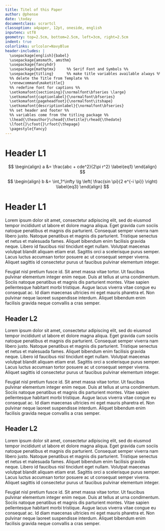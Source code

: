 ```yaml
---
title: Titel of this Paper
author: @phense
date: \today
documentclass: scrartcl
classoption: a4paper, 12pt, oneside, english
inputenc: utf8
geometry: top=2.5cm, bottom=2.5cm, left=3cm, right=2.5cm
indent: true
colorlinks: urlcolor=NavyBlue
header-includes: |
  \usepackage[english]{babel}
  \usepackage{amsmath, amsthm}
  \usepackage{fancyhdr}
  \usepackage{mathptmx}		%% Serif Font and Symbols %%
  \usepackage{titling}		%% make title variables available always %%
  %% delete the Title from Template %%
  \renewcommand\maketitle{} 
  %% redefine font for captions %%
  \setkomafont{sectioning}{\normalfont\bfseries \large}
  \setkomafont{captionlabel}{\normalfont\bfseries}
  \setkomafont{pageheadfoot}{\normalfont\itshape}
  \setkomafont{descriptionlabel}{\normalfont\bfseries}
  %% set header and footer %% 
  %% variables come from the titling package %%
  \lhead{\theauthor}\chead{\thetitle}\rhead{\thedate}
  \lfoot{}\cfoot{}\rfoot{\thepage}
  \pagestyle{fancy}
---
```




# Header L1

$$
\begin{align}
a &= \frac{abc + cde^2}{2\pi r^2} \label{eq1}
\end{align}
$$

$$
\begin{align}
b &= \int_1^\infty \lg \left( \frac{sin \pi}{2 e^{-i \pi}} \right) \label{eq3}
\end{align}
$$

# Header L1

Lorem ipsum dolor sit amet, consectetur adipiscing elit, sed do eiusmod  tempor incididunt ut labore et dolore magna aliqua. Eget gravida cum  sociis natoque penatibus et magnis dis parturient. Consequat semper  viverra nam libero justo. Natoque penatibus et magnis dis parturient.  Tristique senectus et netus et malesuada fames. Aliquet bibendum enim  facilisis gravida neque. Libero id faucibus nisl tincidunt eget nullam.  Volutpat maecenas volutpat blandit aliquam etiam erat. Sagittis orci a  scelerisque purus semper. Lacus luctus accumsan tortor posuere ac ut  consequat semper viverra. Aliquet sagittis id consectetur purus ut  faucibus pulvinar elementum integer.

Feugiat nisl pretium fusce id. Sit amet massa vitae tortor. Ut  faucibus pulvinar elementum integer enim neque. Duis at tellus at urna  condimentum. Sociis natoque penatibus et magnis dis parturient montes.  Vitae sapien pellentesque habitant morbi tristique. Augue lacus viverra  vitae congue eu consequat ac. Id diam maecenas ultricies mi eget mauris  pharetra et. Non pulvinar neque laoreet suspendisse interdum. Aliquet  bibendum enim facilisis gravida neque convallis a cras semper.

## Header L2

Lorem ipsum dolor sit amet, consectetur adipiscing elit, sed do eiusmod  tempor incididunt ut labore et dolore magna aliqua. Eget gravida cum  sociis natoque penatibus et magnis dis parturient. Consequat semper  viverra nam libero justo. Natoque penatibus et magnis dis parturient.  Tristique senectus et netus et malesuada fames. Aliquet bibendum enim  facilisis gravida neque. Libero id faucibus nisl tincidunt eget nullam.  Volutpat maecenas volutpat blandit aliquam etiam erat. Sagittis orci a  scelerisque purus semper. Lacus luctus accumsan tortor posuere ac ut  consequat semper viverra. Aliquet sagittis id consectetur purus ut  faucibus pulvinar elementum integer.

Feugiat nisl pretium fusce id. Sit amet massa vitae tortor. Ut  faucibus pulvinar elementum integer enim neque. Duis at tellus at urna  condimentum. Sociis natoque penatibus et magnis dis parturient montes.  Vitae sapien pellentesque habitant morbi tristique. Augue lacus viverra  vitae congue eu consequat ac. Id diam maecenas ultricies mi eget mauris  pharetra et. Non pulvinar neque laoreet suspendisse interdum. Aliquet  bibendum enim facilisis gravida neque convallis a cras semper.

## Header L2

Lorem ipsum dolor sit amet, consectetur adipiscing elit, sed do eiusmod  tempor incididunt ut labore et dolore magna aliqua. Eget gravida cum  sociis natoque penatibus et magnis dis parturient. Consequat semper  viverra nam libero justo. Natoque penatibus et magnis dis parturient.  Tristique senectus et netus et malesuada fames. Aliquet bibendum enim  facilisis gravida neque. Libero id faucibus nisl tincidunt eget nullam.  Volutpat maecenas volutpat blandit aliquam etiam erat. Sagittis orci a  scelerisque purus semper. Lacus luctus accumsan tortor posuere ac ut  consequat semper viverra. Aliquet sagittis id consectetur purus ut  faucibus pulvinar elementum integer.

Feugiat nisl pretium fusce id. Sit amet massa vitae tortor. Ut  faucibus pulvinar elementum integer enim neque. Duis at tellus at urna  condimentum. Sociis natoque penatibus et magnis dis parturient montes.  Vitae sapien pellentesque habitant morbi tristique. Augue lacus viverra  vitae congue eu consequat ac. Id diam maecenas ultricies mi eget mauris  pharetra et. Non pulvinar neque laoreet suspendisse interdum. Aliquet  bibendum enim facilisis gravida neque convallis a cras semper.
